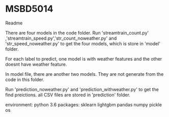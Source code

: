 # MSBD5014

Readme


There are four models in the code folder. 
Run 'streamtrain_count.py' ,'streamtrain_speed.py','str_count_noweather.py' and 'str_speed_noweather.py' to get the four models, which is store in 'model' folder.

For each label to  predict,  one model is with weather features and the other doesnt  have weather feature. 

In model file, there are another two models.   They are not generate from the code in this folder. 

Run 'prediction_noweather.py' and 'prediction_withweather.py' to get the find preictions. all CSV files are stored in 'prediction' folder. 


environment:
python 3.6
packages:
sklearn
lightgbm
pandas
numpy
pickle
os

